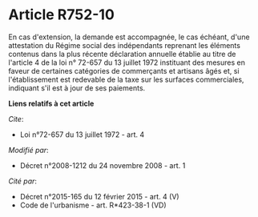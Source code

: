 # Article R752-10

En cas d'extension, la demande est accompagnée, le cas échéant, d'une attestation du Régime social des indépendants reprenant
les éléments contenus dans la plus récente déclaration annuelle établie au titre de l'article 4 de la loi n° 72-657 du 13
juillet 1972 instituant des mesures en faveur de certaines catégories de commerçants et artisans âgés et, si l'établissement
est redevable de la taxe sur les surfaces commerciales, indiquant s'il est à jour de ses paiements.

**Liens relatifs à cet article**

_Cite_:

  - Loi n°72-657 du 13 juillet 1972 - art. 4

_Modifié par_:

  - Décret n°2008-1212 du 24 novembre 2008 - art. 1

_Cité par_:

  - Décret n°2015-165 du 12 février 2015 - art. 4 (V)
  - Code de l'urbanisme - art. R*423-38-1 (VD)
